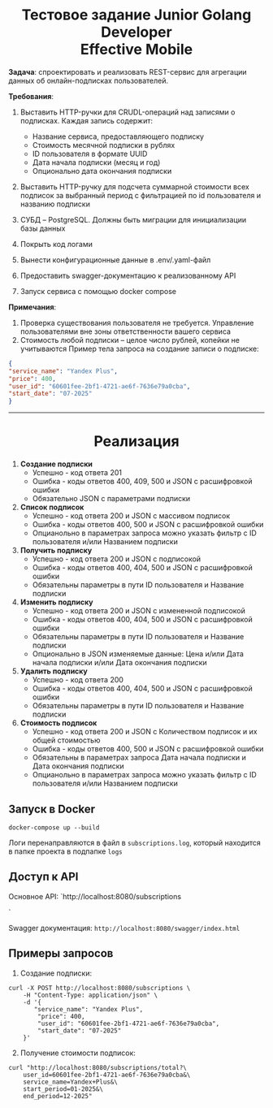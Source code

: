 <h1 align="center">
    Тестовое задание Junior Golang Developer <br> Effective Mobile
</h1>

**Задача**: спроектировать и реализовать REST-сервис для агрегации данных об онлайн-подписках пользователей.

**Требования**:

1. Выставить HTTP-ручки для CRUDL-операций над записями о подписках. Каждая запись содержит:

   * Название сервиса, предоставляющего подписку
   * Стоимость месячной подписки в рублях
   * ID пользователя в формате UUID
   * Дата начала подписки (месяц и год)
   * Опционально дата окончания подписки
2. Выставить HTTP-ручку для подсчета суммарной стоимости всех подписок за выбранный период с фильтрацией по id пользователя и названию подписки
3. СУБД – PostgreSQL. Должны быть миграции для инициализации базы данных
4. Покрыть код логами
5. Вынести конфигурационные данные в .env/.yaml-файл
6. Предоставить swagger-документацию к реализованному API
7. Запуск сервиса с помощью docker compose

**Примечания**:

1. Проверка существования пользователя не требуется. Управление пользователями вне зоны ответственности вашего сервиса
2. Стоимость любой подписки – целое число рублей, копейки не учитываются
   Пример тела запроса на создание записи о подписке:

```json
{
"service_name": "Yandex Plus",
"price": 400,
"user_id": "60601fee-2bf1-4721-ae6f-7636e79a0cba",
"start_date": "07-2025"
}
```

---

<h1 align="center">
Реализация
</h1>

1. **Создание подписки**
   * Успешно - код ответа 201
   * Ошибка - коды ответов 400, 409, 500 и JSON с расшифровкой ошибки
   * Обязательно JSON с параметрами подписки
2. **Список подписок**
   * Успешно - код ответа 200 и JSON с массивом подписок
   * Ошибка - коды ответов 400, 500 и JSON с расшифровкой ошибки
   * Опцианольно в параметрах запроса можно указать фильтр с ID пользователя и/или Названием подписки
3. **Получить подписку**
   * Успешно - код ответа 200 и JSON с подписокой
   * Ошибка - коды ответов 400, 404, 500 и JSON с расшифровкой ошибки
   * Обязательны параметры в пути ID пользователя и Название подписки
4. **Изменить подписку**
   * Успешно - код ответа 200 и JSON с измененной подписокой
   * Ошибка - коды ответов 400, 404, 500 и JSON с расшифровкой ошибки
   * Обязательны параметры в пути ID пользователя и Название подписки
   * Опционально в JSON изменяемые данные: Цена и/или Дата начала подписки и/или Дата окончания подписки
5. **Удалить подписку**
   * Успешно - код ответа 200
   * Ошибка - коды ответов 400, 404, 500 и JSON с расшифровкой ошибки
   * Обязательны параметры в пути ID пользователя и Название подписки
6. **Стоимость подписок**
   * Успешно - код ответа 200 и JSON с Количеством подписок и их общей стоимостью
   * Ошибка - коды ответов 400, 500 и JSON с расшифровкой ошибки
   * Обязательны в параметрах запроса Дата начала подписки и Дата окончания подписки
   * Опцианольно в параметрах запроса можно указать фильтр с ID пользователя и/или Названием подписки

## Запуск в Docker

```
docker-compose up --build
```

Логи перенаправляются в файл в `subscriptions.log`, который находится в папке проекта в подпапке `logs`

## Доступ к API

Основное API: `http://localhost:8080/subscriptions

`

Swagger документация: `http://localhost:8080/swagger/index.html`

## Примеры запросов

1. Создание подписки:

```
curl -X POST http://localhost:8080/subscriptions \
    -H "Content-Type: application/json" \
    -d '{
       "service_name": "Yandex Plus",
        "price": 400,
        "user_id": "60601fee-2bf1-4721-ae6f-7636e79a0cba",
        "start_date": "07-2025"
    }'
```

2. Получение стоимости подписок:

```
curl "http://localhost:8080/subscriptions/total?\
    user_id=60601fee-2bf1-4721-ae6f-7636e79a0cba&\
    service_name=Yandex+Plus&\
    start_period=01-2025&\
    end_period=12-2025"
```
